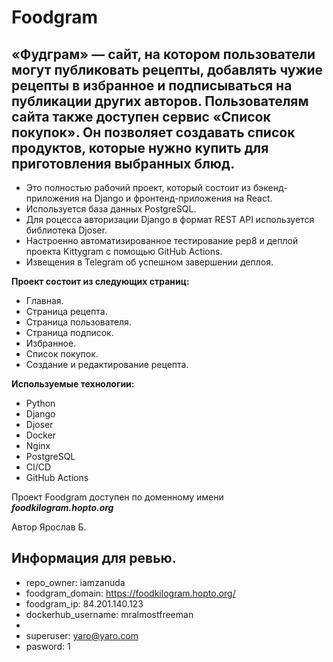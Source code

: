 #  Foodgram

## «Фудграм» — сайт, на котором пользователи могут публиковать рецепты, добавлять чужие рецепты в избранное и подписываться на публикации других авторов. Пользователям сайта также доступен сервис «Список покупок». Он позволяет создавать список продуктов, которые нужно купить для приготовления выбранных блюд.

+ Это полностью рабочий проект, который состоит из бэкенд-приложения на Django и фронтенд-приложения на React.
+ Используется база данных PostgreSQL.
+ Для роцесса авторизации Django в формат REST API используется библиотека Djoser.
+ Настроенно автоматизированное тестирование pep8 и деплой проекта Kittygram с помощью GitHub Actions.
+ Извещения в Telegram об успешном завершении деплоя.

**Проект состоит из следующих страниц:**
+ Главная.
+ Страница рецепта.
+ Страница пользователя.
+ Страница подписок.
+ Избранное.
+ Список покупок.
+ Создание и редактирование рецепта.

**Используемые технологии:**
+ Python 
+ Django
+ Djoser
+ Docker
+ Nginx
+ PostgreSQL
+ CI/CD
+ GitHub Actions

Проект Foodgram доступен по доменному имени _**foodkilogram.hopto.org**_

Автор Ярослав Б.

## Информация для ревью.
+ repo_owner: iamzanuda
+ foodgram_domain: https://foodkilogram.hopto.org/
+ foodgram_ip: 84.201.140.123
+ dockerhub_username: mralmostfreeman
+ 
+ superuser: yaro@yaro.com
+ pasword: 1